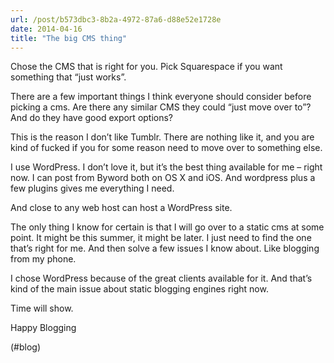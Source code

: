 ```yaml
---
url: /post/b573dbc3-8b2a-4972-87a6-d88e52e1728e
date: 2014-04-16
title: "The big CMS thing"
---
```


Chose the CMS that is right for you. Pick Squarespace if you want something that &#8220;just works&#8221;.



There are a few important things I think everyone should consider before picking a cms. Are there any similar CMS they could &#8220;just move over to&#8221;? And do they have good export options?



This is the reason I don&#8217;t like Tumblr. There are nothing like it, and you are kind of fucked if you for some reason need to move over to something else.



I use WordPress. I don&#8217;t love it, but it&#8217;s the best thing available for me – right now. I can post from Byword both on OS X and iOS. And wordpress plus a few plugins gives me everything I need.



And close to any web host can host a WordPress site.



The only thing I know for certain is that I will go over to a static cms at some point. It might be this summer, it might be later. I just need to find the one that&#8217;s right for me. And then solve a few issues I know about. Like blogging from my phone.



I chose WordPress because of the great clients available for it. And that&#8217;s kind of the main issue about static blogging engines right now.



Time will show.



Happy Blogging



(#blog)